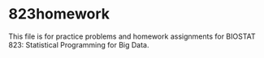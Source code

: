 # 823homework

This file is for practice problems and homework assignments for BIOSTAT 823: Statistical Programming for Big Data.
